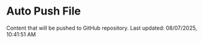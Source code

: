 # Auto Push File

Content that will be pushed to GitHub repository.
Last updated: 08/07/2025, 10:41:51 AM